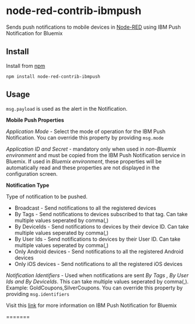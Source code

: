 node-red-contrib-ibmpush
========================
Sends push notifications to mobile devices in [Node-RED](http://nodered.org) using IBM Push Notification for Bluemix

Install
-------
Install from [npm](http://npmjs.org)
```
npm install node-red-contrib-ibmpush
```

Usage
-----

`msg.payload` is used as the alert in the Notification.

**Mobile Push Properties**

*Application Mode* - Select the mode of operation for the IBM Push Notification. You can override this property by providing ```msg.mode```

*Application ID and Secret* - mandatory only when used in *non-Bluemix environment* and must be copied from the IBM Push Notification service in Bluemix. If used in *Bluemix environment*, these properties will be automatically read and these properties are not displayed in the configuration screen.

**Notification Type**

Type of notification to be pushed.

- Broadcast - Send notifications to all the registered devices
- By Tags - Send notifications to devices subscribed to that tag. Can take multiple values seperated by comma(,)
- By DeviceIds - Send notifications to devices by their device ID. Can take multiple values seperated by comma(,)
- By User Ids - Send notifications to devices by their User ID. Can take multiple values seperated by comma(,)
- Only Android devices - Send notifications to all the registered Android devices
- Only iOS devices - Send notifications to all the registered iOS devices

*Notification Identifiers* - Used when notifications are sent *By Tags , By User Ids and By DeviceIds*. This can take multiple values seperated by comma(,). Example: GoldCoupons,SilverCoupons. You can override this property by providing ```msg.identifiers```

Visit this [link](https://console.ng.bluemix.net/docs/services/mobilepush/c_overview_push.html) for more information on IBM Push Notification for Bluemix

=======
